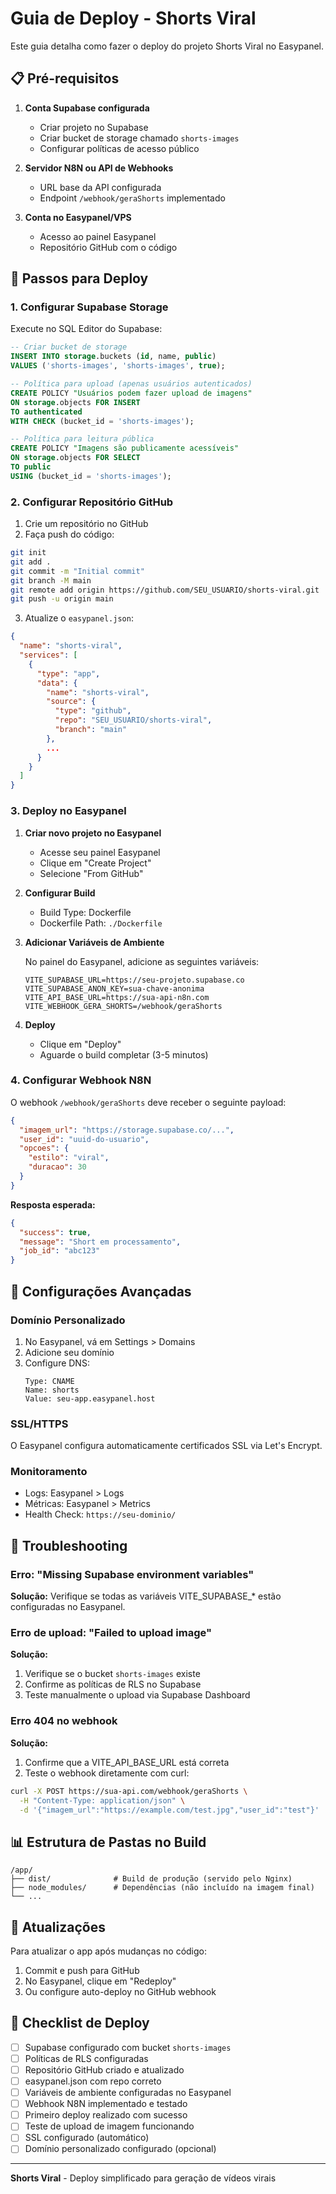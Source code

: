# Guia de Deploy - Shorts Viral

Este guia detalha como fazer o deploy do projeto Shorts Viral no Easypanel.

## 📋 Pré-requisitos

1. **Conta Supabase configurada**
   - Criar projeto no Supabase
   - Criar bucket de storage chamado `shorts-images`
   - Configurar políticas de acesso público

2. **Servidor N8N ou API de Webhooks**
   - URL base da API configurada
   - Endpoint `/webhook/geraShorts` implementado

3. **Conta no Easypanel/VPS**
   - Acesso ao painel Easypanel
   - Repositório GitHub com o código

## 🚀 Passos para Deploy

### 1. Configurar Supabase Storage

Execute no SQL Editor do Supabase:

```sql
-- Criar bucket de storage
INSERT INTO storage.buckets (id, name, public)
VALUES ('shorts-images', 'shorts-images', true);

-- Política para upload (apenas usuários autenticados)
CREATE POLICY "Usuários podem fazer upload de imagens"
ON storage.objects FOR INSERT
TO authenticated
WITH CHECK (bucket_id = 'shorts-images');

-- Política para leitura pública
CREATE POLICY "Imagens são publicamente acessíveis"
ON storage.objects FOR SELECT
TO public
USING (bucket_id = 'shorts-images');
```

### 2. Configurar Repositório GitHub

1. Crie um repositório no GitHub
2. Faça push do código:

```bash
git init
git add .
git commit -m "Initial commit"
git branch -M main
git remote add origin https://github.com/SEU_USUARIO/shorts-viral.git
git push -u origin main
```

3. Atualize o `easypanel.json`:

```json
{
  "name": "shorts-viral",
  "services": [
    {
      "type": "app",
      "data": {
        "name": "shorts-viral",
        "source": {
          "type": "github",
          "repo": "SEU_USUARIO/shorts-viral",
          "branch": "main"
        },
        ...
      }
    }
  ]
}
```

### 3. Deploy no Easypanel

1. **Criar novo projeto no Easypanel**
   - Acesse seu painel Easypanel
   - Clique em "Create Project"
   - Selecione "From GitHub"

2. **Configurar Build**
   - Build Type: Dockerfile
   - Dockerfile Path: `./Dockerfile`

3. **Adicionar Variáveis de Ambiente**

   No painel do Easypanel, adicione as seguintes variáveis:

   ```env
   VITE_SUPABASE_URL=https://seu-projeto.supabase.co
   VITE_SUPABASE_ANON_KEY=sua-chave-anonima
   VITE_API_BASE_URL=https://sua-api-n8n.com
   VITE_WEBHOOK_GERA_SHORTS=/webhook/geraShorts
   ```

4. **Deploy**
   - Clique em "Deploy"
   - Aguarde o build completar (3-5 minutos)

### 4. Configurar Webhook N8N

O webhook `/webhook/geraShorts` deve receber o seguinte payload:

```json
{
  "imagem_url": "https://storage.supabase.co/...",
  "user_id": "uuid-do-usuario",
  "opcoes": {
    "estilo": "viral",
    "duracao": 30
  }
}
```

**Resposta esperada:**

```json
{
  "success": true,
  "message": "Short em processamento",
  "job_id": "abc123"
}
```

## 🔧 Configurações Avançadas

### Domínio Personalizado

1. No Easypanel, vá em Settings > Domains
2. Adicione seu domínio
3. Configure DNS:
   ```
   Type: CNAME
   Name: shorts
   Value: seu-app.easypanel.host
   ```

### SSL/HTTPS

O Easypanel configura automaticamente certificados SSL via Let's Encrypt.

### Monitoramento

- Logs: Easypanel > Logs
- Métricas: Easypanel > Metrics
- Health Check: `https://seu-dominio/`

## 🐛 Troubleshooting

### Erro: "Missing Supabase environment variables"

**Solução:** Verifique se todas as variáveis VITE_SUPABASE_* estão configuradas no Easypanel.

### Erro de upload: "Failed to upload image"

**Solução:**
1. Verifique se o bucket `shorts-images` existe
2. Confirme as políticas de RLS no Supabase
3. Teste manualmente o upload via Supabase Dashboard

### Erro 404 no webhook

**Solução:**
1. Confirme que a VITE_API_BASE_URL está correta
2. Teste o webhook diretamente com curl:

```bash
curl -X POST https://sua-api.com/webhook/geraShorts \
  -H "Content-Type: application/json" \
  -d '{"imagem_url":"https://example.com/test.jpg","user_id":"test"}'
```

## 📊 Estrutura de Pastas no Build

```
/app/
├── dist/              # Build de produção (servido pelo Nginx)
├── node_modules/      # Dependências (não incluído na imagem final)
└── ...
```

## 🔄 Atualizações

Para atualizar o app após mudanças no código:

1. Commit e push para GitHub
2. No Easypanel, clique em "Redeploy"
3. Ou configure auto-deploy no GitHub webhook

## 📝 Checklist de Deploy

- [ ] Supabase configurado com bucket `shorts-images`
- [ ] Políticas de RLS configuradas
- [ ] Repositório GitHub criado e atualizado
- [ ] easypanel.json com repo correto
- [ ] Variáveis de ambiente configuradas no Easypanel
- [ ] Webhook N8N implementado e testado
- [ ] Primeiro deploy realizado com sucesso
- [ ] Teste de upload de imagem funcionando
- [ ] SSL configurado (automático)
- [ ] Domínio personalizado configurado (opcional)

---

**Shorts Viral** - Deploy simplificado para geração de vídeos virais
